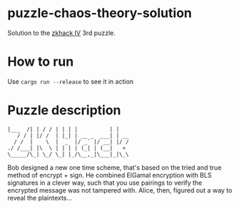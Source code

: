 # puzzle-chaos-theory-solution

Solution to the [zkhack IV](https://zkhack.dev/zkhackIV) 3rd puzzle. 

How to run
=============

Use `cargo run --release` to see it in action

Puzzle description
==================

    |___  /| | / / | | | |          | |
       / / | |/ /  | |_| | __ _  ___| | __
      / /  |    \  |  _  |/ _` |/ __| |/ /
    ./ /___| |\  \ | | | | (_| | (__|   <
    \_____/\_| \_/ \_| |_/\__,_|\___|_|\_\

Bob designed a new one time scheme, that's based on the tried and true method of encrypt + sign. He combined ElGamal encryption with BLS signatures in a clever way, such that you use pairings to verify the encrypted message was not tampered with. Alice, then, figured out a way to reveal the plaintexts...

